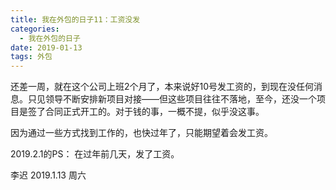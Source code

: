 ```yaml
---
title: 我在外包的日子11：工资没发
categories:
  - 我在外包的日子
date: 2019-01-13
tags: 外包
---
```

还差一周，就在这个公司上班2个月了，本来说好10号发工资的，到现在没任何消息。只见领导不断安排新项目对接——但这些项目往往不落地，至今，还没一个项目是签了合同正式开工的。对于钱的事，一概不提，似乎没这事。  

因为通过一些方式找到工作的，也快过年了，只能期望着会发工资。  

2019.2.1的PS： 在过年前几天，发了工资。  

李迟 2019.1.13 周六